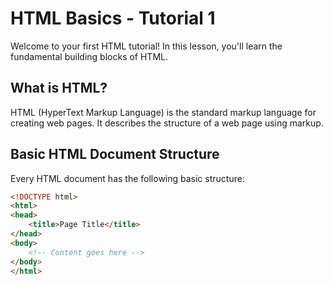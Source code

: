 # HTML Basics - Tutorial 1

Welcome to your first HTML tutorial! In this lesson, you'll learn the fundamental building blocks of HTML.

## What is HTML?
HTML (HyperText Markup Language) is the standard markup language for creating web pages. It describes the structure of a web page using markup.

## Basic HTML Document Structure
Every HTML document has the following basic structure:

```html
<!DOCTYPE html>
<html>
<head>
    <title>Page Title</title>
</head>
<body>
    <!-- Content goes here -->
</body>
</html>